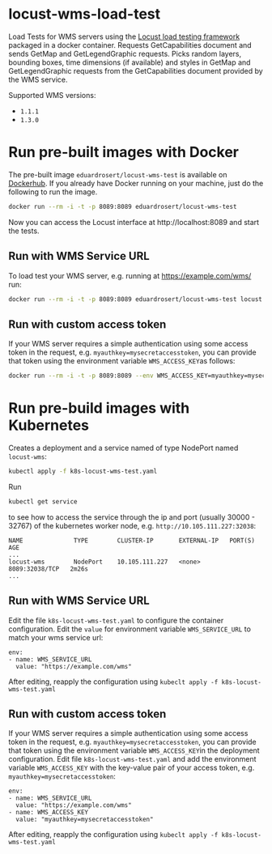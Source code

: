 # locust-wms-load-test
Load Tests for WMS servers using the [Locust load testing framework](https://locust.io) packaged in a docker container.
Requests GetCapabilities document and sends GetMap and GetLegendGraphic requests. Picks random layers, bounding boxes, time dimensions (if available) and styles in GetMap and GetLegendGraphic requests from the GetCapabilities document provided by the WMS service.

Supported WMS versions:
 - ``1.1.1``
 - ``1.3.0``

# Run pre-built images with Docker
The pre-built image ``eduardrosert/locust-wms-test`` is available on [Dockerhub](https://hub.docker.com/r/eduardrosert/locust-wms-test). If you already have Docker running on your machine, just do the following to run the image.

```bash
docker run --rm -i -t -p 8089:8089 eduardrosert/locust-wms-test
```
Now you can access the Locust interface at http://localhost:8089 and start the tests.

## Run with WMS Service URL
To load test your WMS server, e.g. running at https://example.com/wms/ run:
```bash
docker run --rm -i -t -p 8089:8089 eduardrosert/locust-wms-test locust -f /app/wms-load-test/locustfile.py --host=https://example.com/wms
```

## Run with custom access token
If your WMS server requires a simple authentication using some access token in the request, e.g. ``myauthkey=mysecretaccesstoken``, you can provide that token using the environment variable ``WMS_ACCESS_KEY``as follows:
```bash
docker run --rm -i -t -p 8089:8089 --env WMS_ACCESS_KEY=myauthkey=mysecretaccesstoken eduardrosert/locust-wms-test locust -f /app/wms-load-test/locustfile.py --host=https://example.com/wms
```

# Run pre-build images with Kubernetes
Creates a deployment and a service named of type NodePort named ``locust-wms``:
```bash
kubectl apply -f k8s-locust-wms-test.yaml
```

Run
```bash
kubectl get service
```
to see how to access the service through the ip and port (usually 30000 - 32767) of the kubernetes worker node, e.g. ``http://10.105.111.227:32038``:
```
NAME              TYPE        CLUSTER-IP       EXTERNAL-IP   PORT(S)          AGE
...
locust-wms        NodePort    10.105.111.227   <none>        8089:32038/TCP   2m26s
...
```

## Run with WMS Service URL
Edit the file ``k8s-locust-wms-test.yaml`` to configure the container configuration. Edit the ``value`` for environment variable ``WMS_SERVICE_URL`` to match your wms service url:
```
env:
- name: WMS_SERVICE_URL
  value: "https://example.com/wms"
```
After editing, reapply the configuration using ``kubeclt apply -f k8s-locust-wms-test.yaml``

## Run with custom access token
If your WMS server requires a simple authentication using some access token in the request, e.g. ``myauthkey=mysecretaccesstoken``, you can provide that token using the environment variable ``WMS_ACCESS_KEY``in the deployment configuration. Edit file ``k8s-locust-wms-test.yaml`` and add the environment variable ``WMS_ACCESS_KEY`` with the key-value pair of your access token, e.g. ``myauthkey=mysecretaccesstoken``:
```
env:
- name: WMS_SERVICE_URL
  value: "https://example.com/wms"
- name: WMS_ACCESS_KEY
  value: "myauthkey=mysecretaccesstoken"
```
After editing, reapply the configuration using ``kubeclt apply -f k8s-locust-wms-test.yaml``